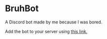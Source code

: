# BruhBot
A Discord bot made by me because I was bored.  
  
  
Add the bot to your server using [this link.](https://discordapp.com/oauth2/authorize?client_id=694825030890160129&scope=bot)
